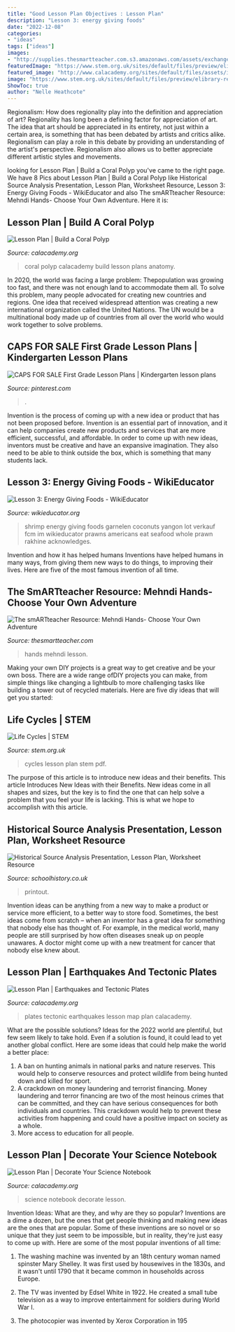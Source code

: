 ```yaml
---
title: "Good Lesson Plan Objectives : Lesson Plan"
description: "Lesson 3: energy giving foods"
date: "2022-12-08"
categories:
- "ideas"
tags: ["ideas"]
images:
- "http://supplies.thesmartteacher.com.s3.amazonaws.com/assets/exchange/DSC_0218.jpg"
featuredImage: "https://www.stem.org.uk/sites/default/files/preview/elibrary-resources/legacy_files_migrated/38520-Lesson_plan_Life_cycles.pdf.jpg"
featured_image: "http://www.calacademy.org/sites/default/files/assets/images/Education_Images/TYE_Images/coralpolyp_marcaumarc1200x900.jpg"
image: "https://www.stem.org.uk/sites/default/files/preview/elibrary-resources/legacy_files_migrated/38520-Lesson_plan_Life_cycles.pdf.jpg"
ShowToc: true
author: "Nelle Heathcote"
---
```



Regionalism: How does regionality play into the definition and appreciation of art?
Regionality has long been a defining factor for appreciation of art. The idea that art should be appreciated in its entirety, not just within a certain area, is something that has been debated by artists and critics alike. Regionalism can play a role in this debate by providing an understanding of the artist's perspective. Regionalism also allows us to better appreciate different artistic styles and movements.

	

		
looking for Lesson Plan | Build a Coral Polyp you've came to the right page. We have 8 Pics about Lesson Plan | Build a Coral Polyp like Historical Source Analysis Presentation, Lesson Plan, Worksheet Resource, Lesson 3: Energy Giving Foods - WikiEducator and also The smARTteacher Resource: Mehndi Hands- Choose Your Own Adventure. Here it is:
		
    
## Lesson Plan | Build A Coral Polyp

<img loading=lazy src="http://www.calacademy.org/sites/default/files/assets/images/Education_Images/TYE_Images/coralpolyp_marcaumarc1200x900.jpg" onerror="this.onerror=null;this.src='https://tse2.mm.bing.net/th?id=OIP.DhOPuOlcHvx2-4AlwheOOwHaFj&amp;pid=15.1';" alt="Lesson Plan | Build a Coral Polyp">

_Source: calacademy.org_

>coral polyp calacademy build lesson plans anatomy. 

	

In 2020, the world was facing a large problem: Thepopulation was growing too fast, and there was not enough land to accommodate them all. To solve this problem, many people advocated for creating new countries and regions. One idea that received widespread attention was creating a new international organization called the United Nations. The UN would be a multinational body made up of countries from all over the world who would work together to solve problems.

    
## CAPS FOR SALE First Grade Lesson Plans | Kindergarten Lesson Plans

<img loading=lazy src="https://i.pinimg.com/736x/8b/c1/11/8bc1116fc8127944b23d34f54e250d95.jpg" onerror="this.onerror=null;this.src='https://tse3.mm.bing.net/th?id=OIP.CdDGSJlilRjm2a3VqxN_BgHaLG&amp;pid=15.1';" alt="CAPS FOR SALE First Grade Lesson Plans | Kindergarten lesson plans">

_Source: pinterest.com_

>. 

	

Invention is the process of coming up with a new idea or product that has not been proposed before. Invention is an essential part of innovation, and it can help companies create new products and services that are more efficient, successful, and affordable. In order to come up with new ideas, inventors must be creative and have an expansive imagination. They also need to be able to think outside the box, which is something that many students lack.

    
## Lesson 3: Energy Giving Foods - WikiEducator

<img loading=lazy src="http://wikieducator.org/images/thumb/d/d1/KATS_PRAWNS.jpg/250px-KATS_PRAWNS.jpg" onerror="this.onerror=null;this.src='https://tse2.mm.bing.net/th?id=OIP.L794byrGJpsYsGFKFXN4xwHaJ3&amp;pid=15.1';" alt="Lesson 3: Energy Giving Foods - WikiEducator">

_Source: wikieducator.org_

>shrimp energy giving foods garnelen coconuts yangon lot verkauf fcm im wikieducator prawns americans eat seafood whole prawn rakhine acknowledges. 

	

Invention and how it has helped humans
Inventions have helped humans in many ways, from giving them new ways to do things, to improving their lives. Here are five of the most famous invention of all time.

    
## The SmARTteacher Resource: Mehndi Hands- Choose Your Own Adventure

<img loading=lazy src="http://supplies.thesmartteacher.com.s3.amazonaws.com/assets/exchange/DSC_0218.jpg" onerror="this.onerror=null;this.src='https://tse1.mm.bing.net/th?id=OIP.XtuFy-rWQGYK8rCkXxAJXAHaJ7&amp;pid=15.1';" alt="The smARTteacher Resource: Mehndi Hands- Choose Your Own Adventure">

_Source: thesmartteacher.com_

>hands mehndi lesson. 

	

Making your own DIY projects is a great way to get creative and be your own boss. There are a wide range ofDIY projects you can make, from simple things like changing a lightbulb to more challenging tasks like building a tower out of recycled materials. Here are five diy ideas that will get you started: 

    
## Life Cycles | STEM

<img loading=lazy src="https://www.stem.org.uk/sites/default/files/preview/elibrary-resources/legacy_files_migrated/38520-Lesson_plan_Life_cycles.pdf.jpg" onerror="this.onerror=null;this.src='https://tse4.mm.bing.net/th?id=OIP.H05B_Hlisn5h_djUi05qTAHaKe&amp;pid=15.1';" alt="Life Cycles | STEM">

_Source: stem.org.uk_

>cycles lesson plan stem pdf. 

	

The purpose of this article is to introduce new ideas and their benefits.
This article Introduces New Ideas with their Benefits. New ideas come in all shapes and sizes, but the key is to find the one that can help solve a problem that you feel your life is lacking. This is what we hope to accomplish with this article.

    
## Historical Source Analysis Presentation, Lesson Plan, Worksheet Resource

<img loading=lazy src="https://schoolhistory.co.uk/wp-content/uploads/2020/12/Historical-Key-skill_Historical-Source-Analysis-Printout-2.png" onerror="this.onerror=null;this.src='https://tse2.mm.bing.net/th?id=OIP.cIQUFMjaQqxl_QVh1j2QNAHaKe&amp;pid=15.1';" alt="Historical Source Analysis Presentation, Lesson Plan, Worksheet Resource">

_Source: schoolhistory.co.uk_

>printout. 

	

Invention ideas can be anything from a new way to make a product or service more efficient, to a better way to store food. Sometimes, the best ideas come from scratch – when an inventor has a great idea for something that nobody else has thought of. For example, in the medical world, many people are still surprised by how often diseases sneak up on people unawares. A doctor might come up with a new treatment for cancer that nobody else knew about.

    
## Lesson Plan | Earthquakes And Tectonic Plates

<img loading=lazy src="https://www.calacademy.org/sites/default/files/earthquaketechtonicplates_map_1500x900.jpg" onerror="this.onerror=null;this.src='https://tse2.mm.bing.net/th?id=OIP.KsYN5S6iq_zVInYdbGejYwHaEc&amp;pid=15.1';" alt="Lesson Plan | Earthquakes and Tectonic Plates">

_Source: calacademy.org_

>plates tectonic earthquakes lesson map plan calacademy. 

	

What are the possible solutions?
Ideas for the 2022 world are plentiful, but few seem likely to take hold. Even if a solution is found, it could lead to yet another global conflict. Here are some ideas that could help make the world a better place: 
1. A ban on hunting animals in national parks and nature reserves. This would help to conserve resources and protect wildlife from being hunted down and killed for sport.
2. A crackdown on money laundering and terrorist financing. Money laundering and terror financing are two of the most heinous crimes that can be committed, and they can have serious consequences for both individuals and countries. This crackdown would help to prevent these activities from happening and could have a positive impact on society as a whole.
3. More access to education for all people.

    
## Lesson Plan | Decorate Your Science Notebook

<img loading=lazy src="http://www.calacademy.org/sites/default/files/uploads/images/cover-8.jpg" onerror="this.onerror=null;this.src='https://tse2.mm.bing.net/th?id=OIP.AA7qYYOv_2g1mo03LELh0wHaJZ&amp;pid=15.1';" alt="Lesson Plan | Decorate Your Science Notebook">

_Source: calacademy.org_

>science notebook decorate lesson. 

	

Invention Ideas: What are they, and why are they so popular?
Inventions are a dime a dozen, but the ones that get people thinking and making new ideas are the ones that are popular. Some of these inventions are so novel or so unique that they just seem to be impossible, but in reality, they're just easy to come up with. Here are some of the most popular inventions of all time: 
1. The washing machine was invented by an 18th century woman named spinster Mary Shelley. It was first used by housewives in the 1830s, and it wasn't until 1790 that it became common in households across Europe.

2. The TV was invented by Edsel White in 1922. He created a small tube television as a way to improve entertainment for soldiers during World War I.

3. The photocopier was invented by Xerox Corporation in 195
